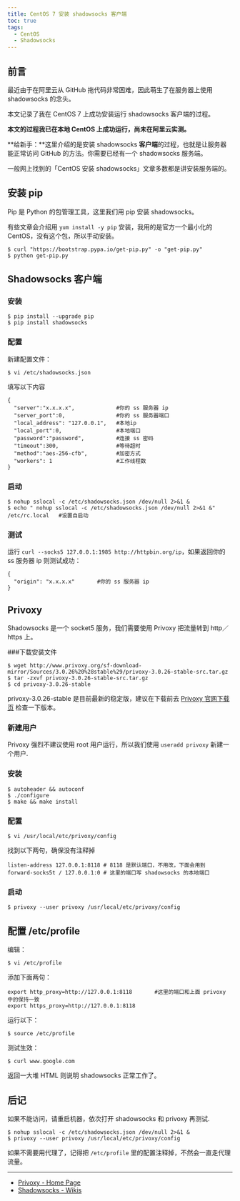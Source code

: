 ```yaml
---
title: CentOS 7 安装 shadowsocks 客户端
toc: true
tags:
  - CentOS
  - Shadowsocks
---
```


## 前言
最近由于在阿里云从 GitHub 拖代码非常困难，因此萌生了在服务器上使用 shadowsocks 的念头。

本文记录了我在 CentOS 7 上成功安装运行 shadowsocks 客户端的过程。

**本文的过程我已在本地 CentOS 上成功运行，尚未在阿里云实测。**

**给新手：**这里介绍的是安装 shadowsocks **客户端**的过程，也就是让服务器能正常访问 GitHub 的方法。你需要已经有一个 shadowsocks 服务端。

<!--more-->

一般网上找到的「CentOS 安装 shadowsocks」文章多数都是讲安装服务端的。

## 安装 pip

Pip 是 Python 的包管理工具，这里我们用 pip 安装 shadowsocks。

有些文章会介绍用 `yum install -y pip` 安装，我用的是官方一个最小化的 CentOS，没有这个包，所以手动安装。

```
$ curl "https://bootstrap.pypa.io/get-pip.py" -o "get-pip.py"
$ python get-pip.py
```

## Shadowsocks 客户端

### 安装
```
$ pip install --upgrade pip
$ pip install shadowsocks
```

### 配置

新建配置文件：

```
$ vi /etc/shadowsocks.json
```

填写以下内容

```
{
  "server":"x.x.x.x",             #你的 ss 服务器 ip
  "server_port":0,                #你的 ss 服务器端口
  "local_address": "127.0.0.1",   #本地ip
  "local_port":0,                 #本地端口
  "password":"password",          #连接 ss 密码
  "timeout":300,                  #等待超时
  "method":"aes-256-cfb",         #加密方式
  "workers": 1                    #工作线程数
}
```

### 启动

```
$ nohup sslocal -c /etc/shadowsocks.json /dev/null 2>&1 &
$ echo " nohup sslocal -c /etc/shadowsocks.json /dev/null 2>&1 &" /etc/rc.local   #设置自启动
```

### 测试

运行 `curl --socks5 127.0.0.1:1985 http://httpbin.org/ip`，如果返回你的 ss 服务器 ip 则测试成功：

```
{
  "origin": "x.x.x.x"       #你的 ss 服务器 ip
}
```

## Privoxy

Shadowsocks 是一个 socket5 服务，我们需要使用 Privoxy 把流量转到 http／https 上。

###下载安装文件

```
$ wget http://www.privoxy.org/sf-download-mirror/Sources/3.0.26%20%28stable%29/privoxy-3.0.26-stable-src.tar.gz
$ tar -zxvf privoxy-3.0.26-stable-src.tar.gz
$ cd privoxy-3.0.26-stable
```

privoxy-3.0.26-stable 是目前最新的稳定版，建议在下载前去 [Privoxy 官网下载页](https://www.privoxy.org/sf-download-mirror/Sources/) 检查一下版本。

### 新建用户

Privoxy 强烈不建议使用 root 用户运行，所以我们使用 `useradd privoxy` 新建一个用户.

### 安装
```
$ autoheader && autoconf
$ ./configure
$ make && make install
```

### 配置

```
$ vi /usr/local/etc/privoxy/config
```

找到以下两句，确保没有注释掉

```
listen-address 127.0.0.1:8118 # 8118 是默认端口，不用改，下面会用到
forward-socks5t / 127.0.0.1:0 # 这里的端口写 shadowsocks 的本地端口
```

### 启动

```
$ privoxy --user privoxy /usr/local/etc/privoxy/config
```

## 配置 /etc/profile

编辑：

```
$ vi /etc/profile
```

添加下面两句：

```
export http_proxy=http://127.0.0.1:8118       #这里的端口和上面 privoxy 中的保持一致
export https_proxy=http://127.0.0.1:8118
```

运行以下：

```
$ source /etc/profile
```

测试生效：

```
$ curl www.google.com
```

返回一大堆 HTML 则说明 shadowsocks 正常工作了。

## 后记
如果不能访问，请重启机器，依次打开 shadowsocks 和 privoxy 再测试.

```
$ nohup sslocal -c /etc/shadowsocks.json /dev/null 2>&1 &
$ privoxy --user privoxy /usr/local/etc/privoxy/config
```

如果不需要用代理了，记得把 `/etc/profile` 里的配置注释掉，不然会一直走代理流量。

***
- [Privoxy - Home Page](https://www.privoxy.org/)
- [Shadowsocks - Wikis](https://zh.wikipedia.org/wiki/Shadowsocks)
